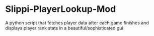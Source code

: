 # Slippi-PlayerLookup-Mod
A python script that fetches player data after each game finishes and displays player rank stats in a beautiful/sophisticated gui
